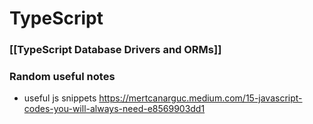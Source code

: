 # TypeScript

### [[TypeScript Database Drivers and ORMs]]

### Random useful notes

- useful js snippets https://mertcanarguc.medium.com/15-javascript-codes-you-will-always-need-e8569903dd1